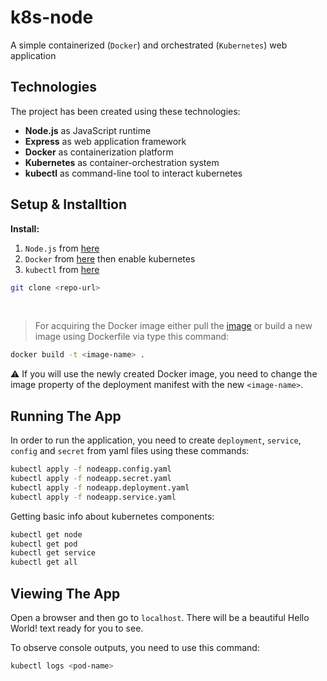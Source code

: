  # k8s-node

A simple containerized (`Docker`) and orchestrated (`Kubernetes`) web application

## Technologies

The project has been created using these technologies:

* **Node.js** as JavaScript runtime 
* **Express** as web application framework
* **Docker** as containerization platform
* **Kubernetes** as container-orchestration system
* **kubectl** as command-line tool to interact kubernetes

## Setup & Installtion

**Install:**

1. `Node.js` from <a href="https://nodejs.org/en/download/">here</a>
2. `Docker` from <a href="https://docs.docker.com/get-docker/">here</a> then enable kubernetes
3. `kubectl` from <a href="https://kubernetes.io/docs/tasks/tools/">here</a> 

```bash
git clone <repo-url>
```
<br>

> For acquiring the Docker image either pull the [image](https://hub.docker.com/r/mmertdogann/k8snode) or build a new image using Dockerfile via type this command:

```bash
docker build -t <image-name> .
```

⚠️ If you will use the newly created Docker image, you need to change the image property of the deployment manifest with the new `<image-name>`.

## Running The App

In order to run the application, you need to create `deployment`, `service`, `config` and `secret` from yaml files using these commands:

```bash
kubectl apply -f nodeapp.config.yaml
kubectl apply -f nodeapp.secret.yaml
kubectl apply -f nodeapp.deployment.yaml
kubectl apply -f nodeapp.service.yaml
```

Getting basic info about kubernetes components:

```bash
kubectl get node
kubectl get pod
kubectl get service
kubectl get all
```

## Viewing The App

Open a browser and then go to `localhost`. There will be a beautiful Hello World! text ready for you to see.

To observe console outputs, you need to use this command:

```bash
kubectl logs <pod-name>
```
